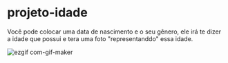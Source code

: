 # projeto-idade       

Você pode colocar uma data de nascimento e o seu gênero, ele irá te dizer a idade que possui e tera uma foto "representanddo" essa idade.


![ezgif com-gif-maker](https://user-images.githubusercontent.com/109890121/205711413-0e737c35-36c8-4381-b0e5-4bc7629f4452.gif)
